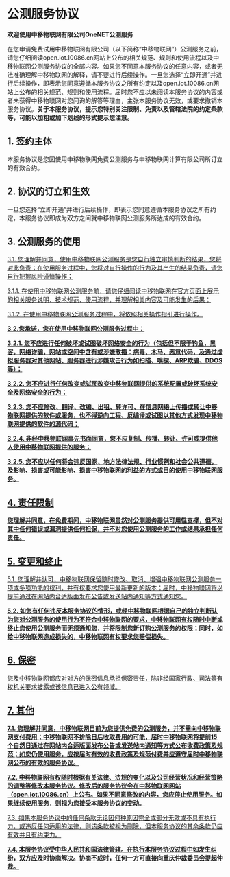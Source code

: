 # 公测服务协议

**欢迎使用中移物联网有限公司OneNET公测服务**

在您申请免费试用中移物联网有限公司（以下简称“中移物联网”）公测服务之前，请您仔细阅读open.iot.10086.cn网站上公布的相关规范、规则和使用流程以及中移物联网公测服务协议的全部内容。如果您不同意本服务协议的任意内容，或者无法准确理解中移物联网的解释，请不要进行后续操作。一旦您选择“立即开通”并进行后续操作，即表示您同意遵循本服务协议之所有约定以及open.iot.10086.cn网站上公布的相关规范、规则和使用流程。届时您不应以未阅读本服务协议的内容或者未获得中移物联网对您问询的解答等理由，主张本服务协议无效，或要求撤销本服务协议。**关于本服务协议，提示您特别关注限制、免责以及管辖法院的约定条款等，可能以加粗或加下划线的形式提示您注意。**

## 1. 签约主体

本服务协议是您因使用中移物联网免费公测服务与中移物联网计算有限公司所订立的有效合约。

## 2. 协议的订立和生效

一旦您选择“立即开通”并进行后续操作，即表示您同意遵循本服务协议之所有约定，本服务协议即成为双方之间就中移物联网公测服务所达成的有效合约。

## 3. 公测服务的使用

<u>3.1. 您理解并同意，使用中移物联网公测服务是您自行独立审慎判断的结果，您将对此负责；在使用服务过程中，您将对自行操作的行为及其产生的结果负责，请您自行把握风险谨慎操作；

<u>3.1.1. 在使用中移物联网公测服务前，请您仔细阅读中移物联网在官方页面上展示的相关服务说明、技术规范、使用流程，并理解相关内容及可能发生的后果；

<u>3.1.2. 在使用中移物联网公测服务过程中，将依照相关操作指引进行操作。

<u>**3.2.您承诺，您在使用中移物联网公测服务过程中：**

<u>**3.2.1. 您不应进行任何破坏或试图破坏网络安全的行为（包括但不限于钓鱼，黑客，网络诈骗，网站或空间中含有或涉嫌散播：病毒、木马、恶意代码，及通过虚拟服务器对其他网站、服务器进行涉嫌攻击行为如扫描、嗅探、ARP欺骗、DDOS等）；**

<u>**3.2.2. 您不应进行任何改变或试图改变中移物联网提供的系统配置或破坏系统安全及网络安全的行为；**

<u>**3.2.3. 您不应修改、翻译、改编、出租、转许可、在信息网络上传播或转让中移物联网提供的软件或服务，也不得逆向工程、反编译或试图以其他方式发现中移物联网提供的软件的源代码；**

<u>**3.2.4. 非经中移物联网事先书面同意，您不应复制、传播、转让、许可或提供他人使用中移物联网提供的服务；**

<u>**3.2.5. 您不应以任何将会违反国家、地方法律法规、行业惯例和社会公共道德，及影响、损害或可能影响、损害中移物联网的利益的方式或目的使用中移物联网服务。**</u>

## 4. 责任限制

<u>**您理解并同意，在免费期间，中移物联网虽然对公测服务提供可用性支撑，但不对其中任何错误或漏洞提供任何担保，并不对您使用公测服务的工作或结果承担任何责任。**</u>

## 5. 变更和终止

<u>5.1. 您理解并认可，中移物联网保留随时修改、取消、增强中移物联网公测服务一项或多项功能的权利，并有权要求您使用最新更新的版本；届时，中移物联网将以提前通过在网站内合适版面发布公告或发送站内通知等方式通知您。

<u>**5.2. 如您有任何违反本服务协议的情形，或经中移物联网根据自己的独立判断认为您对公测服务的使用行为不符合中移物联网的要求，中移物联网有权随时中断或终止您使用公测服务而无须通知您，并将限制您新订购公测服务的权限；同时，如给中移物联网造成损失的，中移物联网有权要求您赔偿损失。**</u>

## 6. 保密

您及中移物联网都应对对方的保密信息承担保密责任，除非经国家行政、司法等有权机关要求披露或该信息已进入公有领域。

## 7. 其他
<u>**7.1. 您理解并同意，中移物联网目前为您提供免费的公测服务，并不需向中移物联网支付费用；中移物联网不排除日后收取费用的可能，届时中移物联网将提前15个自然日通过在网站内合适版面发布公告或发送站内通知等方式公布收费政策及规范；如您仍使用服务，应按届时有效的收费政策及规范付费并应遵守届时中移物联网公布的有效的服务协议。**

<u>**7.2. 中移物联网有权随时根据有关法律、法规的变化以及公司经营状况和经营策略的调整等修改本服务协议。修改后的服务协议会在中移物联网网站（open.iot.10086.cn）上公布。如果不同意修改的内容，您应停止使用服务。如果继续使用服务，则视为您接受本服务协议的变动。**</u>

7.3. 如果本服务协议中的任何条款无论因何种原因完全或部分无效或不具有执行力，或违反任何适用的法律，则该条款被视为删除，但本服务协议的其余条款仍应有效并且有约束力。

**7.4. 本服务协议受中华人民共和国法律管辖。在执行本服务协议过程中如发生纠纷，双方应及时协商解决。协商不成时，任何一方可直接向重庆仲裁委员会提起仲裁。**
